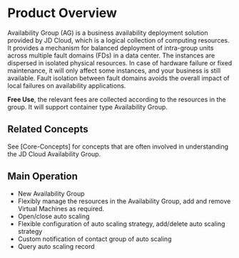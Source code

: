 # Product Overview

Availability Group (AG) is a business availability deployment solution provided by JD Cloud, which is a logical collection of computing resources. It provides a mechanism for balanced deployment of intra-group units across multiple fault domains (FDs) in a data center. The instances are dispersed in isolated physical resources. In case of hardware failure or fixed maintenance, it will only affect some instances, and your business is still available. Fault isolation between fault domains avoids the overall impact of local failures on availability applications.

**Free Use**, the relevant fees are collected according to the resources in the group. It will support container type Availability Group.

## Related Concepts

See [Core-Concepts] for concepts that are often involved in understanding the JD Cloud Availability Group.


## Main Operation

* New Availability Group
* Flexibly manage the resources in the Availability Group, add and remove Virtual Machines as required.
* Open/close auto scaling
* Flexible configuration of auto scaling strategy, add/delete auto scaling strategy
* Custom notification of contact group of auto scaling
* Query auto scaling record

